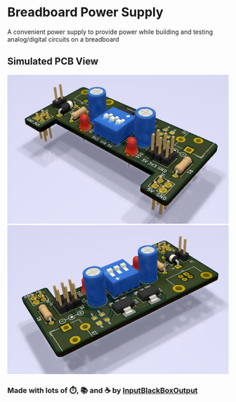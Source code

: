 # Breadboard Power Supply

A convenient power supply to provide power while building and testing analog/digital circuits on a breadboard

## Simulated PCB View
![View 1](images/view1.png)
![View 2](images/view2.png)

### Made with lots of ⏱️, 📚 and ☕ by [InputBlackBoxOutput](https://github.com/InputBlackBoxOutput/)
